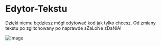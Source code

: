 # Edytor-Tekstu
Dzięki niemu będziesz mógł edytować kod jak tylko chcesz. Od zmiany  tekstu  po zglitchowany po naprawde  sZaLoNe zDaNiA!


![image](https://github.com/Hankering1716/Edytor-Kodu/assets/116718014/e47caf01-6a55-4a46-b6da-2dc21fedaa05)

